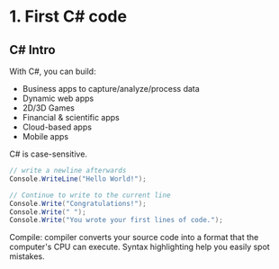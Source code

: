 # 1. First C# code

## C# Intro
With C#, you can build:
- Business apps to capture/analyze/process data
- Dynamic web apps
- 2D/3D Games
- Financial & scientific apps
- Cloud-based apps
- Mobile apps

C# is case-sensitive. 

```cs
// write a newline afterwards
Console.WriteLine("Hello World!");

// Continue to write to the current line
Console.Write("Congratulations!");
Console.Write(" ");
Console.Write("You wrote your first lines of code.");
```

Compile: compiler converts your source code into a format that the computer's CPU can execute. Syntax highlighting help you easily spot mistakes. 

